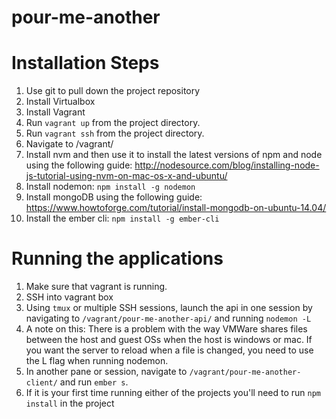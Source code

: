 # pour-me-another

# Installation Steps

1. Use git to pull down the project repository
1. Install Virtualbox
1. Install Vagrant
1. Run `vagrant up` from the project directory.
1. Run `vagrant ssh` from the project directory.
1. Navigate to /vagrant/
1. Install nvm and then use it to install the latest versions of  npm and node using the following guide: http://nodesource.com/blog/installing-node-js-tutorial-using-nvm-on-mac-os-x-and-ubuntu/
1. Install nodemon: `npm install -g nodemon` 
1. Install mongoDB using the following guide: https://www.howtoforge.com/tutorial/install-mongodb-on-ubuntu-14.04/
1. Install the ember cli: `npm install -g ember-cli`


# Running the applications
1. Make sure that vagrant is running.
1. SSH into vagrant box
1. Using `tmux` or multiple SSH sessions, launch the api in one session by navigating to `/vagrant/pour-me-another-api/` and running `nodemon -L`
1. A note on this: There is a problem with the way VMWare shares files between the host and guest OSs when the host is windows or mac. If you want the server to reload when a file is changed, you need to use the L flag when running nodemon.
1. In another pane or session, navigate to `/vagrant/pour-me-another-client/` and run `ember s`.
1. If it is your first time running either of the projects you'll need to run `npm install` in the project